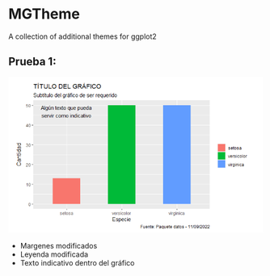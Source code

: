 # MGTheme
A collection of additional themes for ggplot2

## Prueba 1:

![Prueba1](https://github.com/MGato24/MGTheme/blob/main/img/Prueba1.png)

- Margenes modificados
- Leyenda modificada
- Texto indicativo dentro del gráfico
